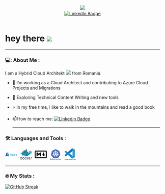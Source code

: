 <div id="header" align="center">
  <img src="https://media0.giphy.com/media/3kPDmoWdBpQPNhCnUG/giphy.gif?cid=ecf05e47k06say0go6evcbnrc2moiyqlikns6mwsoga77565&rid=giphy.gif&ct=s" width="100"/>
</div>

<div id="badges" align="center">
  <a href="https://www.linkedin.com/in/scrob-nica-septimiu">
    <img src="https://img.shields.io/badge/LinkedIn-blue?style=for-the-badge&logo=linkedin&logoColor=white" alt="LinkedIn Badge"/>
  </a>
 </div>
 
<div align="center">
 <img src="https://komarev.com/ghpvc/?username=sseptimiu&style=flat-square&color=blue" alt=""/>
 </div>
 
  <h1>
  hey there
  <img src="https://media.giphy.com/media/hvRJCLFzcasrR4ia7z/giphy.gif" width="30px"/>
</h1>
  </div>
  

---

### 💻: About Me :
  
  I am a Hybrid Cloud Architekt <img src="https://media1.giphy.com/media/dWesBcTLavkZuG35MI/giphy.gif?cid=790b761121e4405b432ccfabdac831298e7a5d72f9db39e3&rid=giphy.gif&ct=g"> from Romania.
  
- :telescope: I’m working as a Cloud Architect and contributing to Azure Cloud Projects and Migrations

- :seedling: Exploring Technical Content Writing and new tools

- :zap: In my free time, I like to walk in the mountains and read a good book

- :mailbox:How to reach me: [![Linkedin Badge](https://img.shields.io/badge/LinkedIn-blue?style=for-the-badge&logo=linkedin&logoColor=white)](https://www.linkedin.com/in/scrob-nica-septimiu)
  
  ---

### :hammer_and_wrench: Languages and Tools :
  <div>
  <img src="https://github.com/devicons/devicon/blob/master/icons/azure/azure-original-wordmark.svg" title="Azure" alt="Azure" width="40" height="40"/>&nbsp;
  <img src="https://github.com/devicons/devicon/blob/master/icons/docker/docker-original-wordmark.svg" title="Docker" alt="Docker" width="40" height="40"/>&nbsp;
  <img src="https://github.com/devicons/devicon/blob/master/icons/markdown/markdown-original.svg" title="Markdown" alt="Markdown" width="40" height="40"/>&nbsp;
  <img src="https://raw.githubusercontent.com/devicons/devicon/1119b9f84c0290e0f0b38982099a2bd027a48bf1/icons/kubernetes/kubernetes-plain-wordmark.svg" title="Kubernetes" alt="Kubernetes" width="40" height="40"/>&nbsp;
  <img src="https://github.com/devicons/devicon/blob/master/icons/vscode/vscode-original-wordmark.svg" title="VSCode" alt="VSCode" width="40" height="40"/>&nbsp;
  </div>

---

### :fire: My Stats :
[![GitHub Streak](http://github-readme-streak-stats.herokuapp.com?user=SSeptimiu&theme=dark&background=000000)](https://git.io/streak-stats)

<!--
**SSeptimiu/SSeptimiu** is a ✨ _special_ ✨ repository because its `README.md` (this file) appears on your GitHub profile.

Here are some ideas to get you started:

- 🔭 I’m currently working on ...
- 🌱 I’m currently learning ...
- 👯 I’m looking to collaborate on ...
- 🤔 I’m looking for help with ...
- 💬 Ask me about ...
- 📫 How to reach me: ...
- 😄 Pronouns: ...
- ⚡ Fun fact: ...
-->
